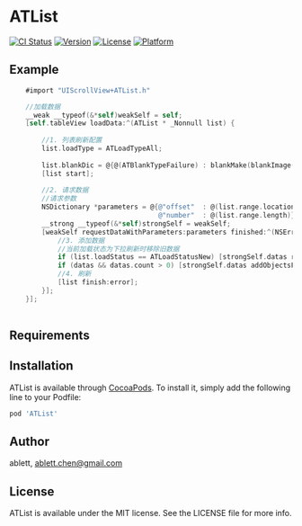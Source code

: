 # ATList

[![CI Status](https://img.shields.io/travis/ablett/ATList.svg?style=flat)](https://travis-ci.org/ablett/ATList)
[![Version](https://img.shields.io/cocoapods/v/ATList.svg?style=flat)](https://cocoapods.org/pods/ATList)
[![License](https://img.shields.io/cocoapods/l/ATList.svg?style=flat)](https://cocoapods.org/pods/ATList)
[![Platform](https://img.shields.io/cocoapods/p/ATList.svg?style=flat)](https://cocoapods.org/pods/ATList)

## Example

```objectiveC
    #import "UIScrollView+ATList.h"

    //加载数据
    __weak __typeof(&*self)weakSelf = self;
    [self.tableView loadData:^(ATList * _Nonnull list) {
        
        //1. 列表刷新配置
        list.loadType = ATLoadTypeAll;
        
        list.blankDic = @{@(ATBlankTypeFailure) : blankMake(blankImage(ATBlankTypeFailure), @"加载失败了", @"404")};
        [list start];
        
        //2. 请求数据
        //请求参数
        NSDictionary *parameters = @{@"offset"  : @(list.range.location),
                                     @"number"  : @(list.range.length)};
        __strong __typeof(&*self)strongSelf = weakSelf;
        [weakSelf requestDataWithParameters:parameters finished:^(NSError *error, NSArray *datas) {
            //3. 添加数据
            //当前加载状态为下拉刷新时移除旧数据
            if (list.loadStatus == ATLoadStatusNew) [strongSelf.datas removeAllObjects];
            if (datas && datas.count > 0) [strongSelf.datas addObjectsFromArray:datas];
            //4. 刷新
            [list finish:error];
        }];
    }];
       
```

## Requirements

## Installation

ATList is available through [CocoaPods](https://cocoapods.org). To install
it, simply add the following line to your Podfile:

```ruby
pod 'ATList'
```

## Author

ablett, ablett.chen@gmail.com

## License

ATList is available under the MIT license. See the LICENSE file for more info.

